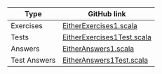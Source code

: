 | Type         | GitHub link |
|--------------|-------------|
| Exercises    |     [EitherExercises1.scala](https://github.com/fp-tower/foundations/blob/master/exercises/src/main/scala/exercises/errorhandling/either/EitherExercises1.scala)       |
| Tests        | [EitherExercises1Test.scala](https://github.com/fp-tower/foundations/blob/master/exercises/src/test/scala/exercises/errorhandling/either/EitherExercises1Test.scala)   |
| Answers      |       [EitherAnswers1.scala](https://github.com/fp-tower/foundations/blob/master/answers/src/main/scala/answers/errorhandling/either/EitherAnswers1.scala)     |
| Test Answers |   [EitherAnswers1Test.scala](https://github.com/fp-tower/foundations/blob/master/answers/src/test/scala/answers/errorhandling/either/EitherAnswers1Test.scala) |